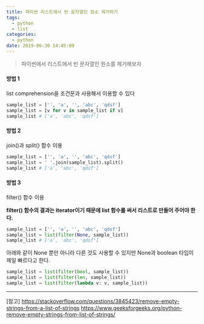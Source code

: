 ```yaml
---
title: 파이썬 리스트에서 빈 문자열인 원소 제거하기
tags:
  - python
  - list
categories:
  - python
date: 2019-06-30 14:45:09
---
```



> 파이썬에서 리스트에서 빈 문자열인 원소를 제거해보자

#### 방법 1

list comprehension을 조건문과 사용해서 이용할 수 있다

~~~python
sample_list = ['', 'a', '', 'abc', 'qdsf']
sample_list = [v for v in sample_list if v]
sample_list # ['a', 'abc', 'qdsf']
~~~

#### 방법 2

join()과 split() 함수 이용

~~~python
sample_list = ['', 'a', '', 'abc', 'qdsf']
sample_list = ' '.join(sample_list).split()
sample_list # ['a', 'abc', 'qdsf']
~~~

#### 방법 3

filter() 함수 이용

**filter() 함수의 결과는 iterator이기 때문에 list 함수를 써서 리스트로 만들어 주어야 한다.**

~~~python
sample_list = ['', 'a', '', 'abc', 'qdsf']
sample_list = list(filter(None, sample_list))
sample_list # ['a', 'abc', 'qdsf']
~~~

아래와 같이 None 뿐만 아니라 다른 것도 사용할 수 있지만 None과 boolean 타입이 제일 빠르다고 한다.

~~~python
sample_list = list(filter(bool, sample_list))
sample_list = list(filter(len, sample_list))
sample_list = list(filter(lambda v: v, sample_list))
~~~

---
[참고]
<https://stackoverflow.com/questions/3845423/remove-empty-strings-from-a-list-of-strings>
<https://www.geeksforgeeks.org/python-remove-empty-strings-from-list-of-strings/>
